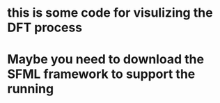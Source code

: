 # this is some code for visulizing the DFT process
# Maybe you need to download the SFML framework to support the running